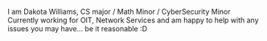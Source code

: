 I am Dakota Williams, CS major / Math Minor / CyberSecurity Minor
Currently working for OIT, Network Services and am happy to help with any issues you may have... be it reasonable :D
